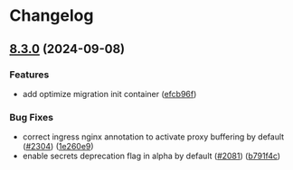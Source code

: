# Changelog

## [8.3.0](https://github.com/camunda/camunda-platform-helm/compare/camunda-platform-8.2-v8.2.31...camunda-platform-8.2-8.3.0) (2024-09-08)


### Features

* add optimize migration init container ([efcb96f](https://github.com/camunda/camunda-platform-helm/commit/efcb96f1a0ca39ca8aef4e5e3913b319ae8a137e))


### Bug Fixes

* correct ingress nginx annotation to activate proxy buffering by default ([#2304](https://github.com/camunda/camunda-platform-helm/issues/2304)) ([1e260e9](https://github.com/camunda/camunda-platform-helm/commit/1e260e9db34c349420237251156575f235d077f2))
* enable secrets deprecation flag in alpha by default ([#2081](https://github.com/camunda/camunda-platform-helm/issues/2081)) ([b791f4c](https://github.com/camunda/camunda-platform-helm/commit/b791f4cd6ac3859112b07a89fa6bc89a46d08313))
